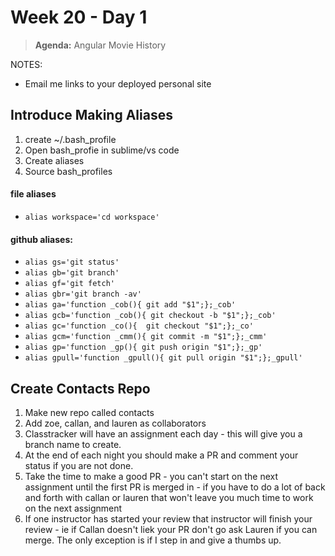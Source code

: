 # Week 20 - Day 1

> **Agenda:** Angular Movie History

NOTES:
* Email me links to your deployed personal site

## Introduce Making Aliases
1. create ~/.bash_profile
1. Open bash_profie in sublime/vs code
1. Create aliases
1. Source bash_profiles

#### file aliases
* ```alias workspace='cd workspace'```

#### github aliases:
* ```alias gs='git status'```
* ```alias gb='git branch'```
* ```alias gf='git fetch'```
* ```alias gbr='git branch -av'```
* ```alias ga='function _cob(){ git add "$1";};_cob'```
* ```alias gcb='function _cob(){ git checkout -b "$1";};_cob'```
* ```alias gc='function _co(){  git checkout "$1";};_co'```
* ```alias gcm='function _cmm(){ git commit -m "$1";};_cmm'```
* ```alias gp='function _gp(){ git push origin "$1";};_gp'```
* ```alias gpull='function _gpull(){ git pull origin "$1";};_gpull'```


## Create Contacts Repo
1. Make new repo called contacts
1. Add zoe, callan, and lauren as collaborators
1. Classtracker will have an assignment each day - this will give you a branch name to create.
1.  At the end of each night you should make a PR and comment your status if you are not done.
1. Take the time to make a good PR - you can't start on the next assignment until the first PR is merged in - if you have to do a lot of back and forth with callan or lauren that won't leave you much time to work on the next assignment
1. If one instructor has started your review that instructor will finish your review - ie if Callan doesn't liek your PR don't go ask Lauren if you can merge.  The only exception is if I step in and give a thumbs up.
